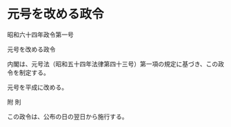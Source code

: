 # 元号を改める政令

昭和六十四年政令第一号

元号を改める政令

内閣は、元号法（昭和五十四年法律第四十三号）第一項の規定に基づき、この政令を制定する。

元号を平成に改める。

附 則

この政令は、公布の日の翌日から施行する。
